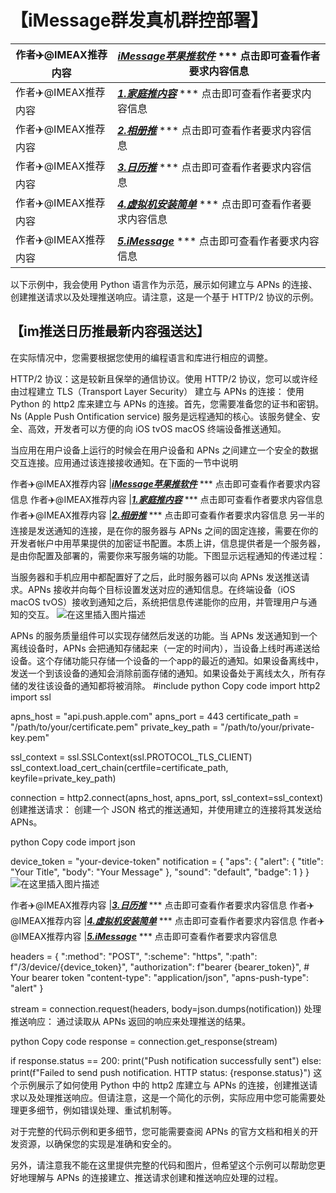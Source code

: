 # 【iMessage群发真机群控部署】

作者✈️@IMEAX推荐内容     |[***iMessage苹果推软件***](https://t.me/IMEAX) *** 点击即可查看作者要求内容信息
-------- | -----
作者✈️@IMEAX推荐内容     |[***1.家庭推内容***](https://t.me/IMEAX) *** 点击即可查看作者要求内容信息
作者✈️@IMEAX推荐内容     |[***2.相册推***](https://t.me/IMEAX) *** 点击即可查看作者要求内容信息
作者✈️@IMEAX推荐内容     |[***3.日历推***](https://t.me/IMEAX) *** 点击即可查看作者要求内容信息
作者✈️@IMEAX推荐内容     |[***4.虚拟机安装简单***](https://t.me/IMEAX) *** 点击即可查看作者要求内容信息
作者✈️@IMEAX推荐内容     |[***5.iMessage***](https://t.me/IMEAX) *** 点击即可查看作者要求内容信息

以下示例中，我会使用 Python 语言作为示范，展示如何建立与 APNs 的连接、创建推送请求以及处理推送响应。请注意，这是一个基于 HTTP/2 协议的示例。

## 【im推送日历推最新内容强送达】
在实际情况中，您需要根据您使用的编程语言和库进行相应的调整。


HTTP/2 协议：这是较新且保举的通信协议。使用 HTTP/2 协议，您可以或许经由过程建立 TLS（Transport Layer Security）
建立与 APNs 的连接：
使用 Python 的 http2 库来建立与 APNs 的连接。首先，您需要准备您的证书和密钥。
Ns (Apple Push Ontification service) 服务是远程通知的核心。该服务健全、安全、高效，开发者可以方便的向 iOS tvOS macOS 终端设备推送通知。

当应用在用户设备上运行的时候会在用户设备和 APNs 之间建立一个安全的数据交互连接。应用通过该连接接收通知。在下面的一节中说明

作者✈️@IMEAX推荐内容     |[***iMessage苹果推软件***](https://t.me/IMEAX) *** 点击即可查看作者要求内容信息
作者✈️@IMEAX推荐内容     |[***1.家庭推内容***](https://t.me/IMEAX) *** 点击即可查看作者要求内容信息
作者✈️@IMEAX推荐内容     |[***2.相册推***](https://t.me/IMEAX) *** 点击即可查看作者要求内容信息
另一半的连接是发送通知的连接，是在你的服务器与 APNs 之间的固定连接，需要在你的开发者帐户中用苹果提供的加密证书配置。本质上讲，信息提供者是一个服务器，是由你配置及部署的，需要你来写服务端的功能。下图显示远程通知的传递过程：

当服务器和手机应用中都配置好了之后，此时服务器可以向 APNs 发送推送请求。APNs 接收并向每个目标设置发送对应的通知信息。在终端设备（iOS macOS tvOS）接收到通知之后，系统把信息传递能你的应用，并管理用户与通知的交互。
![在这里插入图片描述](https://img-blog.csdnimg.cn/34cf96d1e21d47408ccd613a0f0d82dc.png)

APNs 的服务质量组件可以实现存储然后发送的功能。当 APNs 发送通知到一个离线设备时，APNs 会把通知存储起来（一定的时间内），当设备上线时再递送给设备。这个存储功能只存储一个设备的一个app的最近的通知。如果设备离线中，发送一个到该设备的通知会消除前面存储的通知。如果设备处于离线太久，所有存储的发往该设备的通知都将被消除。
#include <iostream>
python
Copy code
import http2
import ssl

apns_host = "api.push.apple.com"
apns_port = 443
certificate_path = "/path/to/your/certificate.pem"
private_key_path = "/path/to/your/private-key.pem"

ssl_context = ssl.SSLContext(ssl.PROTOCOL_TLS_CLIENT)
ssl_context.load_cert_chain(certfile=certificate_path, keyfile=private_key_path)

connection = http2.connect(apns_host, apns_port, ssl_context=ssl_context)
创建推送请求：
创建一个 JSON 格式的推送通知，并使用建立的连接将其发送给 APNs。

python
Copy code
import json

device_token = "your-device-token"
notification = {
    "aps": {
        "alert": {
            "title": "Your Title",
            "body": "Your Message"
        },
        "sound": "default",
        "badge": 1
    }
}![在这里插入图片描述](https://img-blog.csdnimg.cn/72cf18fda28c45f68bf286515f955248.png)


作者✈️@IMEAX推荐内容     |[***3.日历推***](https://t.me/IMEAX) *** 点击即可查看作者要求内容信息
作者✈️@IMEAX推荐内容     |[***4.虚拟机安装简单***](https://t.me/IMEAX) *** 点击即可查看作者要求内容信息
作者✈️@IMEAX推荐内容     |[***5.iMessage***](https://t.me/IMEAX) *** 点击即可查看作者要求内容信息

headers = {
    ":method": "POST",
    ":scheme": "https",
    ":path": f"/3/device/{device_token}",
    "authorization": f"bearer {bearer_token}",  # Your bearer token
    "content-type": "application/json",
    "apns-push-type": "alert"
}

stream = connection.request(headers, body=json.dumps(notification))
处理推送响应：
通过读取从 APNs 返回的响应来处理推送的结果。

python
Copy code
response = connection.get_response(stream)

if response.status == 200:
    print("Push notification successfully sent")
else:
    print(f"Failed to send push notification. HTTP status: {response.status}")
这个示例展示了如何使用 Python 中的 http2 库建立与 APNs 的连接，创建推送请求以及处理推送响应。但请注意，这是一个简化的示例，实际应用中您可能需要处理更多细节，例如错误处理、重试机制等。

对于完整的代码示例和更多细节，您可能需要查阅 APNs 的官方文档和相关的开发资源，以确保您的实现是准确和安全的。

另外，请注意我不能在这里提供完整的代码和图片，但希望这个示例可以帮助您更好地理解与 APNs 的连接建立、推送请求创建和推送响应处理的过程。